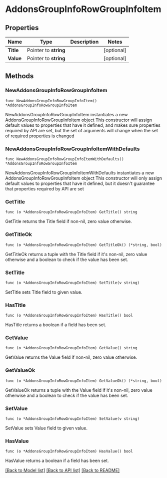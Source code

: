 # AddonsGroupInfoRowGroupInfoItem

## Properties

Name | Type | Description | Notes
------------ | ------------- | ------------- | -------------
**Title** | Pointer to **string** |  | [optional] 
**Value** | Pointer to **string** |  | [optional] 

## Methods

### NewAddonsGroupInfoRowGroupInfoItem

`func NewAddonsGroupInfoRowGroupInfoItem() *AddonsGroupInfoRowGroupInfoItem`

NewAddonsGroupInfoRowGroupInfoItem instantiates a new AddonsGroupInfoRowGroupInfoItem object
This constructor will assign default values to properties that have it defined,
and makes sure properties required by API are set, but the set of arguments
will change when the set of required properties is changed

### NewAddonsGroupInfoRowGroupInfoItemWithDefaults

`func NewAddonsGroupInfoRowGroupInfoItemWithDefaults() *AddonsGroupInfoRowGroupInfoItem`

NewAddonsGroupInfoRowGroupInfoItemWithDefaults instantiates a new AddonsGroupInfoRowGroupInfoItem object
This constructor will only assign default values to properties that have it defined,
but it doesn't guarantee that properties required by API are set

### GetTitle

`func (o *AddonsGroupInfoRowGroupInfoItem) GetTitle() string`

GetTitle returns the Title field if non-nil, zero value otherwise.

### GetTitleOk

`func (o *AddonsGroupInfoRowGroupInfoItem) GetTitleOk() (*string, bool)`

GetTitleOk returns a tuple with the Title field if it's non-nil, zero value otherwise
and a boolean to check if the value has been set.

### SetTitle

`func (o *AddonsGroupInfoRowGroupInfoItem) SetTitle(v string)`

SetTitle sets Title field to given value.

### HasTitle

`func (o *AddonsGroupInfoRowGroupInfoItem) HasTitle() bool`

HasTitle returns a boolean if a field has been set.

### GetValue

`func (o *AddonsGroupInfoRowGroupInfoItem) GetValue() string`

GetValue returns the Value field if non-nil, zero value otherwise.

### GetValueOk

`func (o *AddonsGroupInfoRowGroupInfoItem) GetValueOk() (*string, bool)`

GetValueOk returns a tuple with the Value field if it's non-nil, zero value otherwise
and a boolean to check if the value has been set.

### SetValue

`func (o *AddonsGroupInfoRowGroupInfoItem) SetValue(v string)`

SetValue sets Value field to given value.

### HasValue

`func (o *AddonsGroupInfoRowGroupInfoItem) HasValue() bool`

HasValue returns a boolean if a field has been set.


[[Back to Model list]](../README.md#documentation-for-models) [[Back to API list]](../README.md#documentation-for-api-endpoints) [[Back to README]](../README.md)


